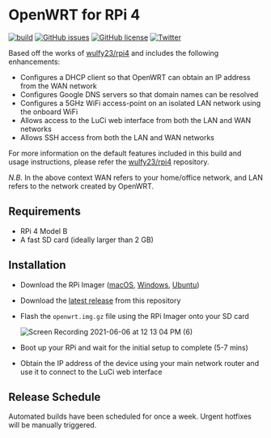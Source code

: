 # OpenWRT for RPi 4
[![build](https://github.com/damianperera/openwrt-rpi/actions/workflows/build.yml/badge.svg)](https://github.com/damianperera/openwrt-rpi/actions/workflows/build.yml) [![GitHub issues](https://img.shields.io/github/issues/damianperera/openwrt-rpi)](https://github.com/damianperera/openwrt-rpi/issues) [![GitHub license](https://img.shields.io/github/license/damianperera/openwrt-rpi)](https://github.com/damianperera/openwrt-rpi/blob/main/LICENSE) [![Twitter](https://img.shields.io/twitter/url?style=social&url=https%3A%2F%2Fgithub.com%2Fdamianperera%2Fopenwrt-rpi)](https://twitter.com/intent/tweet?url=https%3A%2F%2Fgithub.com%2Fdamianperera%2Fopenwrt-rpi)

Based off the works of [wulfy23/rpi4](https://github.com/wulfy23/rpi4) and includes the following enhancements:
- Configures a DHCP client so that OpenWRT can obtain an IP address from the WAN network
- Configures Google DNS servers so that domain names can be resolved
- Configures a 5GHz WiFi access-point on an isolated LAN network using the onboard WiFi
- Allows access to the LuCi web interface from both the LAN and WAN networks
- Allows SSH access from both the LAN and WAN networks

For more information on the default features included in this build and usage instructions, please refer the [wulfy23/rpi4](https://github.com/wulfy23/rpi4) repository.

_N.B._ In the above context WAN refers to your home/office network, and LAN refers to the network created by OpenWRT.

## Requirements
- RPi 4 Model B
- A fast SD card (ideally larger than 2 GB)

## Installation
- Download the RPi Imager ([macOS](https://downloads.raspberrypi.org/imager/imager_latest.dmg), [Windows](https://downloads.raspberrypi.org/imager/imager_latest.exe), [Ubuntu](https://downloads.raspberrypi.org/imager/imager_latest_amd64.deb))
- Download the [latest release](https://github.com/damianperera/openwrt-rpi/releases/latest) from this repository
- Flash the `openwrt.img.gz` file using the RPi Imager onto your SD card

  ![Screen Recording 2021-06-06 at 12 13 04 PM (6)](https://user-images.githubusercontent.com/15967502/120920902-7478e580-c6c1-11eb-9b62-d4041fcac34d.gif)
- Boot up your RPi and wait for the initial setup to complete (5-7 mins)
- Obtain the IP address of the device using your main network router and use it to connect to the LuCi web interface

## Release Schedule
Automated builds have been scheduled for once a week. Urgent hotfixes will be manually triggered.
